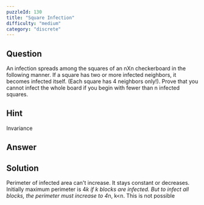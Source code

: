 ```yaml
---
puzzleId: 130
title: "Square Infection"
difficulty: "medium"
category: "discrete"
---
```


## Question
An infection spreads among the squares of an nXn checkerboard in the following manner. If a square has two or more infected neighbors, it becomes infected itself. (Each square has 4 neighbors only!). Prove that you cannot infect the whole board if you begin with fewer than n infected squares.

## Hint
Invariance

## Answer


## Solution
Perimeter of infected area can't increase. It stays constant or decreases. Initially maximum perimeter is 4*k if k blocks are infected. But to infect all blocks, the perimeter must increase to 4*n, k<n. This is not possible
